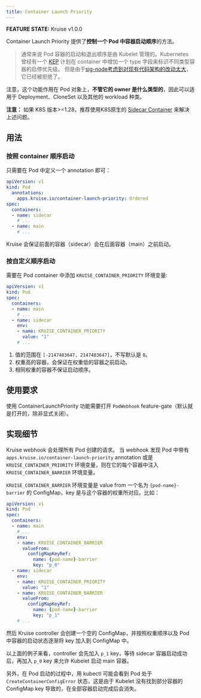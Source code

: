 ```yaml
---
title: Container Launch Priority
---
```


**FEATURE STATE:** Kruise v1.0.0

Container Launch Priority 提供了**控制一个 Pod 中容器启动顺序**的方法。

> 通常来说 Pod 容器的启动和退出顺序是由 Kubelet 管理的。Kubernetes 曾经有一个 [KEP](https://github.com/kubernetes/enhancements/tree/master/keps/sig-node/753-sidecar-containers) 计划在 container 中增加一个 type 字段来标识不同类型容器的启停优先级。
> 但是由于[sig-node考虑到对现有代码架构的改动太大](https://github.com/kubernetes/enhancements/issues/753#issuecomment-713471597)，它已经被拒绝了。

注意，这个功能作用在 Pod 对象上，**不管它的 owner 是什么类型的**，因此可以适用于 Deployment、CloneSet 以及其他的 workload 种类。

**注意：** 如果 K8S 版本>=1.28，推荐使用K8S原生的 [Sidecar Container](https://kubernetes.io/docs/concepts/workloads/pods/sidecar-containers) 来解决上述问题。

## 用法

### 按照 container 顺序启动

只需要在 Pod 中定义一个 annotation 即可：

```yaml
apiVersion: v1
kind: Pod
  annotations:
    apps.kruise.io/container-launch-priority: Ordered
spec:
  containers:
  - name: sidecar
    # ...
  - name: main
    # ...
```

Kruise 会保证前面的容器（sidecar）会在后面容器（main）之前启动。

### 按自定义顺序启动

需要在 Pod container 中添加 `KRUISE_CONTAINER_PRIORITY` 环境变量:

```yaml
apiVersion: v1
kind: Pod
spec:
  containers:
  - name: main
    # ...
  - name: sidecar
    env:
    - name: KRUISE_CONTAINER_PRIORITY
      value: "1"
    # ...
```

1. 值的范围在 `[-2147483647, 2147483647]`，不写默认是 `0`。
2. 权重高的容器，会保证在权重低的容器之前启动。
3. 相同权重的容器不保证启动顺序。

## 使用要求

使用 ContainerLaunchPriority 功能需要打开 `PodWebhook` feature-gate（默认就是打开的，除非显式关闭）。

## 实现细节

Kruise webhook 会处理所有 Pod 创建的请求。
当 webhook 发现 Pod 中带有 `apps.kruise.io/container-launch-priority` annotation 或是 `KRUISE_CONTAINER_PRIORITY` 环境变量，则在它的每个容器中注入 `KRUISE_CONTAINER_BARRIER` 环境变量。

`KRUISE_CONTAINER_BARRIER` 环境变量是 value from 一个名为 `{pod-name}-barrier` 的 ConfigMap，key 是与这个容器的权重所对应。比如：

```yaml
apiVersion: v1
kind: Pod
spec:
  containers:
  - name: main
    # ...
    env:
    - name: KRUISE_CONTAINER_BARRIER
      valueFrom:
        configMapKeyRef:
          name: {pod-name}-barrier
          key: "p_0"
  - name: sidecar
    env:
    - name: KRUISE_CONTAINER_PRIORITY
      value: "1"
    - name: KRUISE_CONTAINER_BARRIER
      valueFrom:
        configMapKeyRef:
          name: {pod-name}-barrier
          key: "p_1"
    # ...
```

然后 Kruise controller 会创建一个空的 ConfigMap，并按照权重顺序以及 Pod 中容器的启动状态逐渐将 key 加入到 ConfigMap 中。

以上面的例子来看，controller 会先加入 `p_1` key，等待 sidecar 容器启动成功后，再加入 `p_0` key 来允许 Kubelet 启动 main 容器。

另外，在 Pod 启动的过程中，用 kubectl 可能会看到 Pod 处于 `CreateContainerConfigError` 状态，这是由于 Kubelet 没有找到部分容器的 ConfigMap key 导致的，在全部容器启动完成后会消失。
